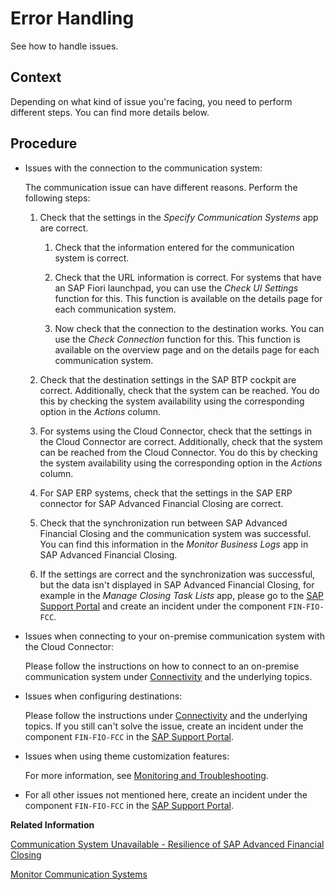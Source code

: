 <!-- loioe5eb3d828cca43fcae562532a43c7bbd -->

# Error Handling

See how to handle issues.



## Context

Depending on what kind of issue you're facing, you need to perform different steps. You can find more details below.



<a name="loioe5eb3d828cca43fcae562532a43c7bbd__steps-unordered_wsz_pk4_ybc"/>

## Procedure

-   Issues with the connection to the communication system:

    The communication issue can have different reasons. Perform the following steps:

    1.  Check that the settings in the *Specify Communication Systems* app are correct.

        1.  Check that the information entered for the communication system is correct.

        2.  Check that the URL information is correct. For systems that have an SAP Fiori launchpad, you can use the *Check UI Settings* function for this. This function is available on the details page for each communication system.

        3.  Now check that the connection to the destination works. You can use the *Check Connection* function for this. This function is available on the overview page and on the details page for each communication system.


    2.  Check that the destination settings in the SAP BTP cockpit are correct. Additionally, check that the system can be reached. You do this by checking the system availability using the corresponding option in the *Actions* column.

    3.  For systems using the Cloud Connector, check that the settings in the Cloud Connector are correct. Additionally, check that the system can be reached from the Cloud Connector. You do this by checking the system availability using the corresponding option in the *Actions* column.

    4.  For SAP ERP systems, check that the settings in the SAP ERP connector for SAP Advanced Financial Closing are correct.

    5.  Check that the synchronization run between SAP Advanced Financial Closing and the communication system was successful. You can find this information in the *Monitor Business Logs* app in SAP Advanced Financial Closing.

    6.  If the settings are correct and the synchronization was successful, but the data isn't displayed in SAP Advanced Financial Closing, for example in the *Manage Closing Task Lists* app, please go to the [SAP Support Portal](https://support.sap.com) and create an incident under the component `FIN-FIO-FCC`.


-   Issues when connecting to your on-premise communication system with the Cloud Connector:

    Please follow the instructions on how to connect to an on-premise communication system under [Connectivity](../Connectivity/connectivity-200deae.md) and the underlying topics.

-   Issues when configuring destinations:

    Please follow the instructions under [Connectivity](../Connectivity/connectivity-200deae.md) and the underlying topics. If you still can't solve the issue, create an incident under the component `FIN-FIO-FCC` in the [SAP Support Portal](https://support.sap.com).

-   Issues when using theme customization features:

    For more information, see [Monitoring and Troubleshooting](https://help.sap.com/docs/btp/ui-theme-designer/monitoring-and-troubleshooting).

-   For all other issues not mentioned here, create an incident under the component `FIN-FIO-FCC` in the [SAP Support Portal](https://support.sap.com).


**Related Information**  


[Communication System Unavailable - Resilience of SAP Advanced Financial Closing](../Connectivity/communication-system-unavailable-resilience-of-sap-advanced-financial-closing-727d2ee.md "Understand how SAP Advanced Financial Closing behaves if a communication system is unavailable.")

[Monitor Communication Systems](../System-Monitoring/monitor-communication-systems-a215069.md "You use the Monitor Communication Systems app to check the status of your connected communication systems and tackle any issues.")

